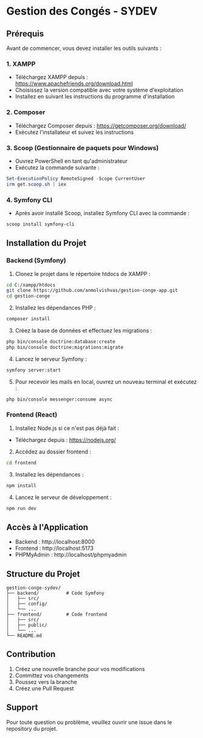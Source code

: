 # Gestion des Congés - SYDEV

## Prérequis

Avant de commencer, vous devez installer les outils suivants :

### 1. XAMPP
- Téléchargez XAMPP depuis : https://www.apachefriends.org/download.html
- Choisissez la version compatible avec votre système d'exploitation
- Installez en suivant les instructions du programme d'installation

### 2. Composer
- Téléchargez Composer depuis : https://getcomposer.org/download/
- Exécutez l'installateur et suivez les instructions

### 3. Scoop (Gestionnaire de paquets pour Windows)
- Ouvrez PowerShell en tant qu'administrateur
- Exécutez la commande suivante :
```powershell
Set-ExecutionPolicy RemoteSigned -Scope CurrentUser
irm get.scoop.sh | iex
```

### 4. Symfony CLI
- Après avoir installé Scoop, installez Symfony CLI avec la commande :
```powershell
scoop install symfony-cli
```

## Installation du Projet

### Backend (Symfony)

1. Clonez le projet dans le répertoire htdocs de XAMPP :
```bash
cd C:/xampp/htdocs
git clone https://github.com/anmolvishvas/gestion-conge-app.git
cd gestion-conge
```

2. Installez les dépendances PHP :
```bash
composer install
```

3. Créez la base de données et effectuez les migrations :
```bash
php bin/console doctrine:database:create
php bin/console doctrine:migrations:migrate
```

4. Lancez le serveur Symfony :
```bash
symfony server:start
```

5. Pour recevoir les mails en local, ouvrez un nouveau terminal et exécutez :
```bash
php bin/console messenger:consume async
```

### Frontend (React)

1. Installez Node.js si ce n'est pas déjà fait :
- Téléchargez depuis : https://nodejs.org/

2. Accédez au dossier frontend :
```bash
cd frontend
```

3. Installez les dépendances :
```bash
npm install
```

4. Lancez le serveur de développement :
```bash
npm run dev
```

## Accès à l'Application

- Backend : http://localhost:8000
- Frontend : http://localhost:5173
- PHPMyAdmin : http://localhost/phpmyadmin

## Structure du Projet

```
gestion-conge-sydev/
├── backend/          # Code Symfony
│   ├── src/
│   ├── config/
│   └── ...
├── frontend/         # Code frontend
│   ├── src/
│   ├── public/
│   └── ...
└── README.md
```

## Contribution

1. Créez une nouvelle branche pour vos modifications
2. Committez vos changements
3. Poussez vers la branche
4. Créez une Pull Request

## Support

Pour toute question ou problème, veuillez ouvrir une issue dans le repository du projet. 